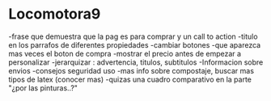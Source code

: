 # Locomotora9


-frase que demuestra que la pag es para comprar y un call to action
-titulo en los parrafos de diferentes propiedades
-cambiar botones
-que aparezca mas veces el boton de compra
-mostrar el precio antes de empezar a personalizar
-jerarquizar : advertencia, titulos, subtitulos
-Informacion sobre envios
-consejos seguridad uso
-mas info sobre compostaje, buscar mas tipos de latex (conocer mas)
-quizas una cuadro comparativo en la parte "¿por las pinturas..?"

